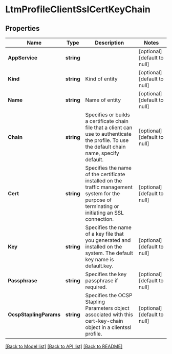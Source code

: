 # LtmProfileClientSslCertKeyChain

## Properties
Name | Type | Description | Notes
------------ | ------------- | ------------- | -------------
**AppService** | **string** |  | [optional] [default to null]
**Kind** | **string** | Kind of entity | [optional] [default to null]
**Name** | **string** | Name of entity | [optional] [default to null]
**Chain** | **string** | Specifies or builds a certificate chain file that a client can use to authenticate the profile. To use the default chain name, specify default. | [optional] [default to null]
**Cert** | **string** | Specifies the name of the certificate installed on the traffic management system for the purpose of terminating or initiating an SSL connection. | [optional] [default to null]
**Key** | **string** | Specifies the name of a key file that you generated and installed on the system. The default key name is default.key. | [optional] [default to null]
**Passphrase** | **string** | Specifies the key passphrase if required. | [optional] [default to null]
**OcspStaplingParams** | **string** | Specifies the OCSP Stapling Parameters object associated with this cert-key-chain object in a clientssl profile. | [optional] [default to null]

[[Back to Model list]](../README.md#documentation-for-models) [[Back to API list]](../README.md#documentation-for-api-endpoints) [[Back to README]](../README.md)


